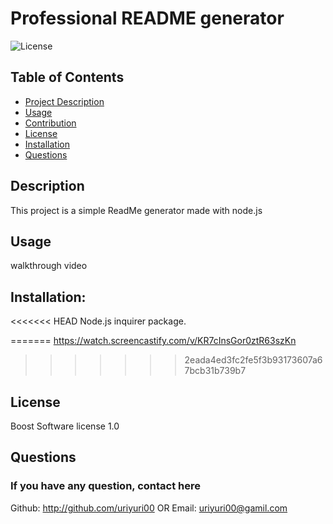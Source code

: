 
  # Professional README generator

  ![License](undefined)


  ## Table of Contents 
  - [Project Description](#Description)
  - [Usage](#Usage)
  - [Contribution](#Contribution)
  - [License](#license)
  - [Installation](#Installation)
  - [Questions](#Questions)


  ## Description
  
  This project is a simple ReadMe generator made with node.js
  ## Usage
   walkthrough video


  ## Installation:
  
<<<<<<< HEAD
  Node.js inquirer package.
  
=======
https://watch.screencastify.com/v/KR7cInsGor0ztR63szKn  
>>>>>>> 2eada4ed3fc2fe5f3b93173607a67bcb31b739b7
  ## License
  
  Boost Software license 1.0
  
  ## Questions
  ### If you have any question, contact here

   Github: http://github.com/uriyuri00
   OR
   Email: uriyuri00@gamil.com




